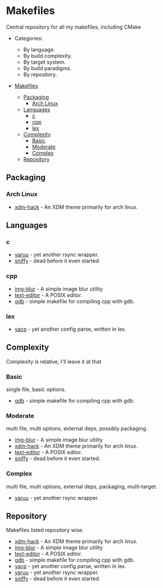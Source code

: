 # Makefiles
Central repository for all my makefiles, including CMake
- Categories:
  - By language.
  - By build complexity.
  - By target system.
  - By build paradigms.
  - By repository.
  
- [Makefiles](#makefiles)
  - [Packaging](#packaging)
    - [Arch Linux](#arch-linux)
  - [Languages](#languages)
    - [c](#c)
    - [cpp](#cpp)
    - [lex](#lex)
  - [Complexity](#complexity)
    - [Basic](#basic)
    - [Moderate](#moderate)
    - [Complex](#complex)
  - [Repository](#repository)

## Packaging
### Arch Linux
- [xdm-hack](https://github.com/aakashhemadri/xdm-hack/blob/master/Makefile) - An XDM theme primarily for arch linux.
## Languages
### c
- [yaruu](https://github.com/aakashhemadri/yaruu/blob/master/CMakeLists.txt) - yet another rsync wrapper.
- [sniffy](https://github.com/aakashhemadri/sniffy/blob/master/Makefile) - dead before it even started.
### cpp
- [img-blur](https://github.com/aakashhemadri/img-blur/blob/develop/cpp/Makefile) - A simple image blur utility
- [text-editor](https://github.com/aakashhemadri/text-editor/blob/master/Makefile) - A POSIX editor.
- [gdb](https://github.com/aakashhemadri/pragma/blob/master/lectures/2019/10/04/gdb/Makefile) - simple makefile for compiling cpp with gdb.
### lex
- [yacp](https://github.com/aakashhemadri/yacp/blob/master/Makefile) - yet another config parse, written in lex.
## Complexity
Complexity is relative, I'll leave it at that
### Basic
single file, basic options.
- [gdb](https://github.com/aakashhemadri/pragma/blob/master/lectures/2019/10/04/gdb/Makefile) - simple makefile for compiling cpp with gdb.
### Moderate
multi file, multi options, external deps, possibly packaging.
- [img-blur](https://github.com/aakashhemadri/img-blur/blob/develop/cpp/Makefile) - A simple image blur utility
- [xdm-hack](https://github.com/aakashhemadri/xdm-hack/blob/master/Makefile) - An XDM theme primarily for arch linux.
- [text-editor](https://github.com/aakashhemadri/text-editor/blob/master/Makefile) - A POSIX editor.
- [sniffy](https://github.com/aakashhemadri/sniffy/blob/master/Makefile) - dead before it even started.
### Complex
multi file, multi options, external deps, packaging, multi-target.
- [yaruu](https://github.com/aakashhemadri/yaruu/blob/master/CMakeLists.txt) - yet another rsync wrapper.
## Repository
Makefiles listed repository wise.
- [xdm-hack](https://github.com/aakashhemadri/xdm-hack/blob/master/Makefile) - An XDM theme primarily for arch linux.
- [img-blur](https://github.com/aakashhemadri/img-blur/blob/develop/cpp/Makefile) - A simple image blur utility
- [text-editor](https://github.com/aakashhemadri/text-editor/blob/master/Makefile) - A POSIX editor.
- [gdb](https://github.com/aakashhemadri/pragma/blob/master/lectures/2019/10/04/gdb/Makefile) - simple makefile for compiling cpp with gdb.
- [yacp](https://github.com/aakashhemadri/yacp/blob/master/Makefile) - yet another config parse, written in lex.
- [yaruu](https://github.com/aakashhemadri/yaruu/blob/master/CMakeLists.txt) - yet another rsync wrapper.
- [sniffy](https://github.com/aakashhemadri/sniffy/blob/master/Makefile) - dead before it even started.